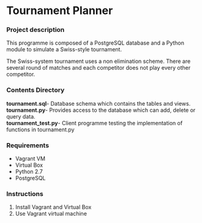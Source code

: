 # Tournament Planner

<h3>Project description</h3>
This programme is composed of a PostgreSQL database and a Python module to 
simulate a Swiss-style tournament.

The Swiss-system tournament uses a non elimination scheme.
There are several round of matches and each competitor does not play every other
competitor.  

<h3>Contents Directory</h3>
<b>tournament.sql</b>- Database schema which contains the tables and views.<br />
<b>tournament.py</b>- Provides access to the database which can add, delete or query data.<br />
<b>tournament_test.py</b>- Client programme testing the implementation of functions in tournament.py<br />

<h3>Requirements</h3>
<ul>
  <li>Vagrant VM</li>
  <li>Virtual Box</li>
  <li>Python 2.7</li>
  <li>PostgreSQL</li>
</ul>

<h3>Instructions</h3>
<ol>
  <li>Install Vagrant and Virtual Box</li>
  <li>Use Vagrant virtual machine</li>
</ol>




